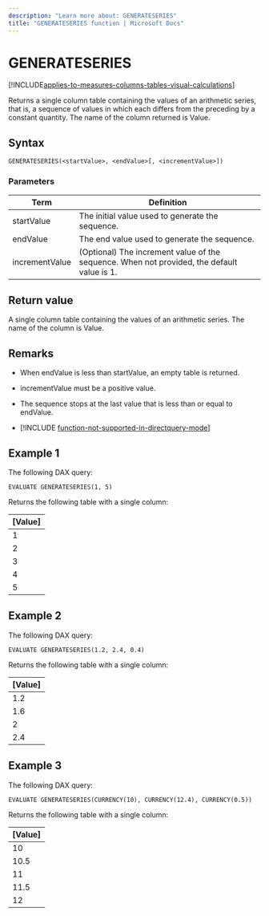 ```yaml
---
description: "Learn more about: GENERATESERIES"
title: "GENERATESERIES function | Microsoft Docs"
---
```

# GENERATESERIES

[!INCLUDE[applies-to-measures-columns-tables-visual-calculations](includes/applies-to-measures-columns-tables-visual-calculations.md)]

Returns a single column table containing the values of an arithmetic series, that is, a sequence of values in which each differs from the preceding by a constant quantity. The name of the column returned is Value.  
  
## Syntax  
  
```dax
GENERATESERIES(<startValue>, <endValue>[, <incrementValue>])
```
  
### Parameters  
  
|Term|Definition|  
|--------|--------------|  
|startValue|The initial value used to generate the sequence.|
|endValue|The end value used to generate the sequence.|  
|incrementValue|(Optional) The increment value of the sequence. When not provided, the default value is 1.|
  
## Return value

A single column table containing the values of an arithmetic series. The name of the column is Value.
  
## Remarks

- When endValue is less than startValue, an empty table is returned.

- incrementValue must be a positive value.

- The sequence stops at the last value that is less than or equal to endValue.

- [!INCLUDE [function-not-supported-in-directquery-mode](includes/function-not-supported-in-directquery-mode.md)]

## Example 1

The following DAX query:

```dax
EVALUATE GENERATESERIES(1, 5)
```

Returns the following table with a single column:

[Value]  |
---------|
1     |
2     |
3     |
4     |
5     |

## Example 2

The following DAX query:

```dax
EVALUATE GENERATESERIES(1.2, 2.4, 0.4)
```

Returns the following table with a single column:

[Value]  |
---------|
1.2    |
1.6     |
2     |
2.4     |

## Example 3

The following DAX query:

```dax
EVALUATE GENERATESERIES(CURRENCY(10), CURRENCY(12.4), CURRENCY(0.5))
```

Returns the following table with a single column:

[Value]  |
---------|
10    |
10.5     |
11     |
11.5     |
12     |
